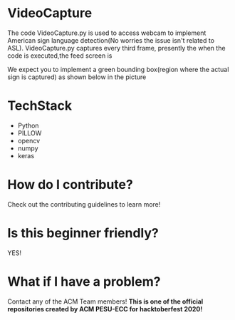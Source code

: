 # VideoCapture
  The code VideoCapture.py is used to access webcam to implement American sign language detection(No worries the issue isn't related to ASL).
  VideoCapture.py captures every third frame, presently the when the code is executed,the feed screen is

  
  We expect you to implement a green bounding box(region where the actual sign is captured) as shown 
  below in the picture
# TechStack
  * Python
  * PILLOW
  * opencv
  * numpy 
  * keras
# How do I contribute?
  Check out the contributing guidelines to learn more!
  
# Is this beginner friendly?
  YES!
# What if I have a problem?
  Contact any of the ACM Team members!
  **This is one of the official repositories created by ACM PESU-ECC for hacktoberfest 2020!** 